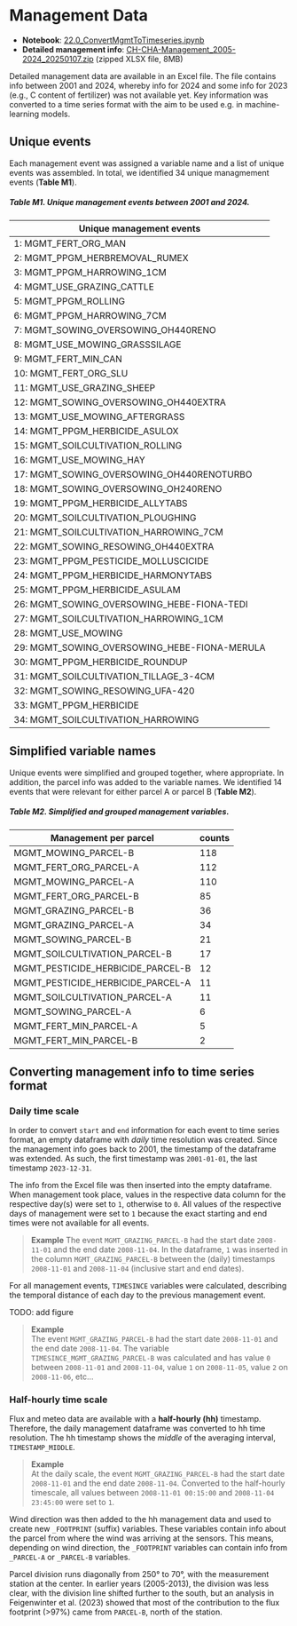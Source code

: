 # Management Data

- **Notebook**: [22.0_ConvertMgmtToTimeseries.ipynb](../notebooks/20_MANAGEMENT/22.0_ConvertMgmtToTimeseries.ipynb)
- **Detailed management info**: [CH-CHA-Management_2005-2024_20250107.zip](../data/CH-CHA-Management_2005-2024_20250107.zip) (zipped XLSX file, 8MB)

Detailed management data are available in an Excel file. The file contains info between 2001 and 2024, whereby info for 2024 and some info for 2023 (e.g., C content of fertilizer) was not available yet. Key information was converted to a time series format with the aim to be used e.g. in machine-learning models.

## Unique events

Each management event was assigned a variable name and a list of unique events was assembled. In total, we identified 34 unique managmement events (**Table M1**).

##### **Table M1**. Unique management events between 2001 and 2024.

| Unique management events                     |
| -------------------------------------------- |
| 1: MGMT_FERT_ORG_MAN                         |
| 2: MGMT_PPGM_HERBREMOVAL_RUMEX               |
| 3: MGMT_PPGM_HARROWING_1CM                   |
| 4: MGMT_USE_GRAZING_CATTLE                   |
| 5: MGMT_PPGM_ROLLING                         |
| 6: MGMT_PPGM_HARROWING_7CM                   |
| 7: MGMT_SOWING_OVERSOWING_OH440RENO          |
| 8: MGMT_USE_MOWING_GRASSSILAGE               |
| 9: MGMT_FERT_MIN_CAN                         |
| 10: MGMT_FERT_ORG_SLU                        |
| 11: MGMT_USE_GRAZING_SHEEP                   |
| 12: MGMT_SOWING_OVERSOWING_OH440EXTRA        |
| 13: MGMT_USE_MOWING_AFTERGRASS               |
| 14: MGMT_PPGM_HERBICIDE_ASULOX               |
| 15: MGMT_SOILCULTIVATION_ROLLING             |
| 16: MGMT_USE_MOWING_HAY                      |
| 17: MGMT_SOWING_OVERSOWING_OH440RENOTURBO    |
| 18: MGMT_SOWING_OVERSOWING_OH240RENO         |
| 19: MGMT_PPGM_HERBICIDE_ALLYTABS             |
| 20: MGMT_SOILCULTIVATION_PLOUGHING           |
| 21: MGMT_SOILCULTIVATION_HARROWING_7CM       |
| 22: MGMT_SOWING_RESOWING_OH440EXTRA          |
| 23: MGMT_PPGM_PESTICIDE_MOLLUSCICIDE         |
| 24: MGMT_PPGM_HERBICIDE_HARMONYTABS          |
| 25: MGMT_PPGM_HERBICIDE_ASULAM               |
| 26: MGMT_SOWING_OVERSOWING_HEBE-FIONA-TEDI   |
| 27: MGMT_SOILCULTIVATION_HARROWING_1CM       |
| 28: MGMT_USE_MOWING                          |
| 29: MGMT_SOWING_OVERSOWING_HEBE-FIONA-MERULA |
| 30: MGMT_PPGM_HERBICIDE_ROUNDUP              |
| 31: MGMT_SOILCULTIVATION_TILLAGE_3-4CM       |
| 32: MGMT_SOWING_RESOWING_UFA-420             |
| 33: MGMT_PPGM_HERBICIDE                      |
| 34: MGMT_SOILCULTIVATION_HARROWING           |

## Simplified variable names

Unique events were simplified and grouped together, where appropriate. In addition, the parcel info was added to the variable names. We identified 14 events that were relevant for either parcel A or parcel B (**Table M2**).

##### **Table M2**. Simplified and grouped management variables.

| Management per parcel             | counts |
| --------------------------------- | ---------- |
| MGMT_MOWING_PARCEL-B              | 118        |
| MGMT_FERT_ORG_PARCEL-A            | 112        |
| MGMT_MOWING_PARCEL-A              | 110        |
| MGMT_FERT_ORG_PARCEL-B            | 85         |
| MGMT_GRAZING_PARCEL-B             | 36         |
| MGMT_GRAZING_PARCEL-A             | 34         |
| MGMT_SOWING_PARCEL-B              | 21         |
| MGMT_SOILCULTIVATION_PARCEL-B     | 17         |
| MGMT_PESTICIDE_HERBICIDE_PARCEL-B | 12         |
| MGMT_PESTICIDE_HERBICIDE_PARCEL-A | 11         |
| MGMT_SOILCULTIVATION_PARCEL-A     | 11         |
| MGMT_SOWING_PARCEL-A              | 6          |
| MGMT_FERT_MIN_PARCEL-A            | 5          |
| MGMT_FERT_MIN_PARCEL-B            | 2          |

## Converting management info to time series format

### Daily time scale

In order to convert `start` and `end` information for each event to time series format, an empty dataframe with _daily_ time resolution was created. Since the management info goes back to 2001, the timestamp of the dataframe was extended. As such, the first timestamp was `2001-01-01`, the last timestamp `2023-12-31`.

The info from the Excel file was then inserted into the empty dataframe. When management took place, values in the respective data column for the respective day(s) were set to `1`, otherwise to `0`. All values of the respective days of management were set to `1` because the exact starting and end times were not available for all events.


> **Example**
> The event `MGMT_GRAZING_PARCEL-B` had the start date `2008-11-01` and the end date `2008-11-04`. In the dataframe, `1` was inserted in the column `MGMT_GRAZING_PARCEL-B` between the (daily) timestamps `2008-11-01` and `2008-11-04` (inclusive start and end dates).  
 
For all management events, `TIMESINCE` variables were calculated, describing the temporal distance of each day to the previous management event.

TODO: add figure

> **Example**  
> The event `MGMT_GRAZING_PARCEL-B` had the start date `2008-11-01` and the end date `2008-11-04`. The variable `TIMESINCE_MGMT_GRAZING_PARCEL-B` was calculated and has value `0` between `2008-11-01` and `2008-11-04`, value `1` on `2008-11-05`, value `2` on `2008-11-06`, etc...  
### Half-hourly time scale

Flux and meteo data are available with a **half-hourly (hh)** timestamp. Therefore, the daily management dataframe was converted to hh time resolution. The hh timestamp shows the _middle_ of the averaging interval, `TIMESTAMP_MIDDLE`.

> **Example**  
> At the daily scale, the event `MGMT_GRAZING_PARCEL-B` had the start date `2008-11-01` and the end date `2008-11-04`. Converted to the half-hourly timescale, all values between `2008-11-01 00:15:00` and `2008-11-04 23:45:00` were set to `1`.  

Wind direction was then added to the hh management data and used to create new `_FOOTPRINT` (suffix) variables. These variables contain info about the parcel from where the wind was arriving at the sensors. This means, depending on wind direction, the `_FOOTPRINT` variables can contain info from `_PARCEL-A` or `_PARCEL-B` variables.

Parcel division runs diagonally from 250° to 70°, with the measurement station at the center. In earlier years (2005-2013), the division was less clear, with the division line shifted further to the south, but an analysis in Feigenwinter et al. (2023) showed that most of the contribution to the flux footprint (>97%) came from `PARCEL-B`, north of the station.